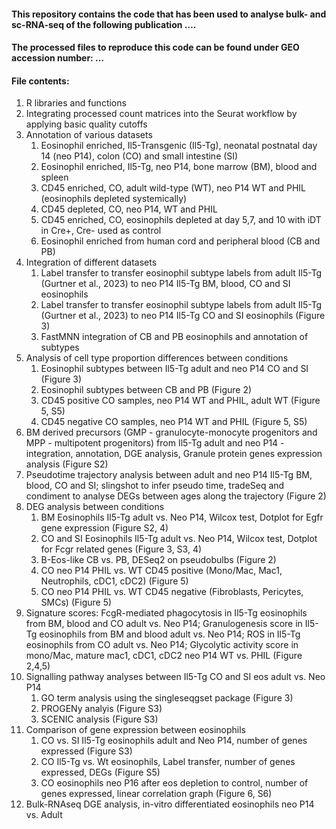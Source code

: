#### This repository contains the code that has been used to analyse bulk- and sc-RNA-seq of the following publication …. 
#### The processed files to reproduce this code can be found under GEO accession number: …

#### File contents: 

1. R libraries and functions 
2. Integrating processed count matrices into the Seurat workflow by applying basic quality cutoffs 
3. Annotation of various datasets
    1. Eosinophil enriched, Il5-Transgenic (Il5-Tg), neonatal postnatal day 14 (neo P14), colon (CO) and small intestine (SI)
    2. Eosinophil enriched, Il5-Tg, neo P14, bone marrow (BM), blood and spleen
    3. CD45 enriched, CO, adult wild-type (WT), neo P14 WT and PHIL (eosinophils depleted systemically)
    4. CD45 depleted, CO, neo P14, WT and PHIL 
    5. CD45 enriched, CO, eosinophils depleted at day 5,7, and 10 with iDT in Cre+, Cre- used as control 
    6. Eosinophil enriched from human cord and peripheral blood (CB and PB)
4. Integration of different datasets
    1. Label transfer to transfer eosinophil subtype labels from adult Il5-Tg (Gurtner et al., 2023) to neo P14 Il5-Tg BM, blood, CO and SI eosinophils 
    2. Label transfer to transfer eosinophil subtype labels from adult Il5-Tg (Gurtner et al., 2023) to neo P14 Il5-Tg CO and SI eosinophils (Figure 3)
    3. FastMNN integration of CB and PB eosinophils and annotation of subtypes 
5. Analysis of cell type proportion differences between conditions 
    1. Eosinophil subtypes between Il5-Tg adult and neo P14 CO and SI (Figure 3)
    2. Eosinophil subtypes between CB and PB (Figure 2)
    3. CD45 positive CO samples, neo P14 WT and PHIL, adult WT (Figure 5, S5)
    4. CD45 negative CO samples, neo P14 WT and PHIL (Figure 5, S5)
6. BM derived precursors (GMP - granulocyte-monocyte progenitors and MPP - multipotent progenitors) from Il5-Tg adult and neo P14 - integration, annotation, DGE analysis, Granule protein genes expression analysis (Figure S2) 
7. Pseudotime trajectory analysis between adult and neo P14 Il5-Tg BM, blood, CO and SI; slingshot to infer pseudo time, tradeSeq and condiment to analyse DEGs between ages along the trajectory (Figure 2)
8. DEG analysis between conditions 
    1. BM Eosinophils Il5-Tg adult vs. Neo P14, Wilcox test, Dotplot for Egfr gene expression (Figure S2, 4)
    2. CO and SI Eosinophils Il5-Tg adult vs. Neo P14, Wilcox test, Dotplot for Fcgr related genes (Figure 3, S3, 4)
    3. B-Eos-like CB vs. PB, DESeq2 on pseudobulbs (Figure 2)
    4. CO neo P14 PHIL vs. WT CD45 positive (Mono/Mac, Mac1, Neutrophils, cDC1, cDC2) (Figure 5) 
    5. CO neo P14 PHIL vs. WT CD45 negative (Fibroblasts, Pericytes, SMCs) (Figure 5)
9. Signature scores: FcgR-mediated phagocytosis in Il5-Tg eosinophils from BM, blood and CO adult vs. Neo P14; Granulogenesis score in Il5-Tg eosinophils from BM and blood adult vs. Neo P14; ROS in Il5-Tg eosinophils from CO adult vs. Neo P14; Glycolytic activity score in mono/Mac, mature mac1, cDC1, cDC2 neo P14 WT vs. PHIL (Figure 2,4,5) 
10. Signalling pathway analyses between Il5-Tg CO and SI eos adult vs. Neo P14 
    1.  GO term analysis using the singleseqgset package (Figure 3)
    2. PROGENy analyis (Figure S3)
    3. SCENIC analysis (Figure S3)
11. Comparison of gene expression between eosinophils
    1. CO vs. SI Il5-Tg eosinophils adult and Neo P14, number of genes expressed (Figure S3)
    2. CO Il5-Tg vs. Wt eosinophils, Label transfer, number of genes expressed, DEGs (Figure S5)
    3. CO eosinophils neo P16 after eos depletion to control, number of genes expressed, linear correlation graph (Figure 6, S6)
12. Bulk-RNAseq DGE analysis, in-vitro differentiated eosinophils neo P14 vs. Adult 
